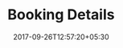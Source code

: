 ---
title: "Booking Details"
date: 2017-09-26T12:57:20+05:30
draft: false
layout: booking-details
property: "Casa Baga"
status: "In Process"
url: /bookings/booking-details/casa-baga/
slug: "casa-baga/"

mainmenu:
 bookings: true
 booking-details: true

---
